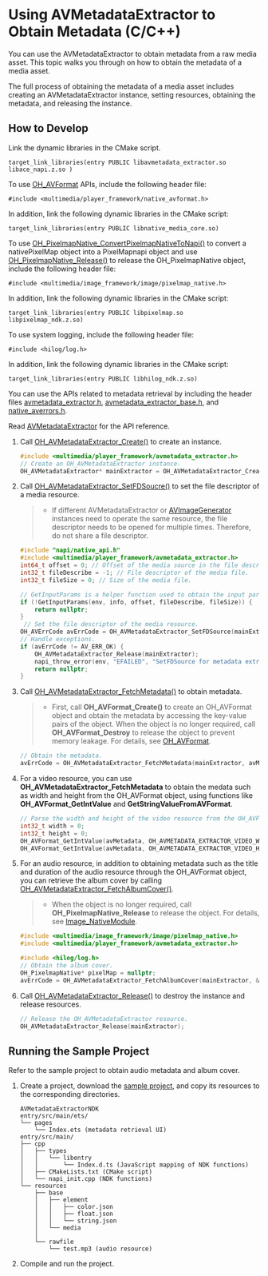 # Using AVMetadataExtractor to Obtain Metadata (C/C++)
<!--Kit: Media Kit-->
<!--Subsystem: Multimedia-->
<!--Owner: @wang-haizhou6-->
<!--Designer: @HmQQQ-->
<!--Tester: @xchaosioda-->
<!--Adviser: @zengyawen-->

You can use the AVMetadataExtractor to obtain metadata from a raw media asset. This topic walks you through on how to obtain the metadata of a media asset.

The full process of obtaining the metadata of a media asset includes creating an AVMetadataExtractor instance, setting resources, obtaining the metadata, and releasing the instance.

## How to Develop
Link the dynamic libraries in the CMake script.
```
target_link_libraries(entry PUBLIC libavmetadata_extractor.so libace_napi.z.so )
```

To use [OH_AVFormat](../../reference/apis-avcodec-kit/_core.md#oh_avformat) APIs, include the following header file:
```
#include <multimedia/player_framework/native_avformat.h>
```

In addition, link the following dynamic libraries in the CMake script:
```
target_link_libraries(entry PUBLIC libnative_media_core.so)
```

To use [OH_PixelmapNative_ConvertPixelmapNativeToNapi()](../../reference/apis-image-kit/capi-pixelmap-native-h.md#oh_pixelmapnative_convertpixelmapnativetonapi) to convert a nativePixelMap object into a PixelMapnapi object and use [OH_PixelmapNative_Release()](../../reference/apis-image-kit/capi-pixelmap-native-h.md#oh_pixelmapnative_release) to release the OH_PixelmapNative object, include the following header file:
```
#include <multimedia/image_framework/image/pixelmap_native.h>
```

In addition, link the following dynamic libraries in the CMake script:
```
target_link_libraries(entry PUBLIC libpixelmap.so libpixelmap_ndk.z.so)
```

To use system logging, include the following header file:
```
#include <hilog/log.h>
```

In addition, link the following dynamic libraries in the CMake script:
```
target_link_libraries(entry PUBLIC libhilog_ndk.z.so)
```

You can use the APIs related to metadata retrieval by including the header files [avmetadata_extractor.h](../../reference/apis-media-kit/capi-avmetadata-extractor-h.md), [avmetadata_extractor_base.h](../../reference/apis-media-kit/capi-avmetadata-extractor-base-h.md), and [native_averrors.h](../../reference/apis-avcodec-kit/native__averrors_8h.md).

Read [AVMetadataExtractor](../../reference/apis-media-kit/capi-avmetadataextractor.md) for the API reference.

1. Call [OH_AVMetadataExtractor_Create()](../../reference/apis-media-kit/capi-avmetadata-extractor-h.md#oh_avmetadataextractor_create) to create an instance.
    ```c
    #include <multimedia/player_framework/avmetadata_extractor.h>
    // Create an OH_AVMetadataExtractor instance.
    OH_AVMetadataExtractor* mainExtractor = OH_AVMetadataExtractor_Create();
    ```

2. Call [OH_AVMetadataExtractor_SetFDSoucre()](../../reference/apis-media-kit/capi-avmetadata-extractor-h.md#oh_avmetadataextractor_setfdsource) to set the file descriptor of a media resource.
   > - If different AVMetadataExtractor or [AVImageGenerator](../../reference/apis-media-kit/capi-avimagegenerator.md) instances need to operate the same resource, the file descriptor needs to be opened for multiple times. Therefore, do not share a file descriptor.
    ```c
    #include "napi/native_api.h"
    #include <multimedia/player_framework/avmetadata_extractor.h>
    int64_t offset = 0; // Offset of the media source in the file descriptor.
    int32_t fileDescribe = -1; // File descriptor of the media file.
    int32_t fileSize = 0; // Size of the media file.
    
    // GetInputParams is a helper function used to obtain the input parameters of FetchAlbumCover and FetchMetadata. For details, see the complete example.
    if (!GetInputParams(env, info, offset, fileDescribe, fileSize)) {
        return nullptr;
    }
     // Set the file descriptor of the media resource.
    OH_AVErrCode avErrCode = OH_AVMetadataExtractor_SetFDSource(mainExtractor, fileDescribe, offset, fileSize);
    // Handle exceptions.
    if (avErrCode != AV_ERR_OK) {
        OH_AVMetadataExtractor_Release(mainExtractor);
        napi_throw_error(env, "EFAILED", "SetFDSource for metadata extractor failed");
        return nullptr;
    }
    ```

3. Call [OH_AVMetadataExtractor_FetchMetadata()](../../reference/apis-media-kit/capi-avmetadata-extractor-h.md#oh_avmetadataextractor_fetchmetadata) to obtain metadata.
   > - First, call **OH_AVFormat_Create()** to create an OH_AVFormat object and obtain the metadata by accessing the key-value pairs of the object. When the object is no longer required, call **OH_AVFormat_Destroy** to release the object to prevent memory leakage. For details, see [OH_AVFormat](../../reference/apis-avcodec-kit/_core.md#oh_avformat).
   ```c
   // Obtain the metadata.
   avErrCode = OH_AVMetadataExtractor_FetchMetadata(mainExtractor, avMetadata);
   ```

4. For a video resource, you can use **OH_AVMetadataExtractor_FetchMetadata** to obtain the medata such as width and height from the OH_AVFormat object, using functions like **OH_AVFormat_GetIntValue** and **GetStringValueFromAVFormat**.
    ```c
    // Parse the width and height of the video resource from the OH_AVFormat object as int32_t.
    int32_t width = 0;
    int32_t height = 0;
    OH_AVFormat_GetIntValue(avMetadata, OH_AVMETADATA_EXTRACTOR_VIDEO_WIDTH, &width);
    OH_AVFormat_GetIntValue(avMetadata, OH_AVMETADATA_EXTRACTOR_VIDEO_HEIGHT, &height);
    ```

5. For an audio resource, in addition to obtaining metadata such as the title and duration of the audio resource through the OH_AVFormat object, you can retrieve the album cover by calling [OH_AVMetadataExtractor_FetchAlbumCover()](../../reference/apis-media-kit/capi-avmetadata-extractor-h.md#oh_avmetadataextractor_fetchalbumcover).
   > - When the object is no longer required, call **OH_PixelmapNative_Release** to release the object. For details, see [Image_NativeModule](../../reference/apis-image-kit/capi-pixelmap-native-h.md#oh_pixelmapnative_release).
    ```c
    #include <multimedia/image_framework/image/pixelmap_native.h>
    #include <multimedia/player_framework/avmetadata_extractor.h>

    #include <hilog/log.h>
    // Obtain the album cover.
    OH_PixelmapNative* pixelMap = nullptr;
    avErrCode = OH_AVMetadataExtractor_FetchAlbumCover(mainExtractor, &pixelMap);
    ```

6. Call [OH_AVMetadataExtractor_Release()](../../reference/apis-media-kit/capi-avmetadata-extractor-h.md#oh_avmetadataextractor_release) to destroy the instance and release resources.
    ```c
    // Release the OH_AVMetadataExtractor resource.
    OH_AVMetadataExtractor_Release(mainExtractor);
    ```


## Running the Sample Project

Refer to the sample project to obtain audio metadata and album cover.

1. Create a project, download the [sample project](https://gitcode.com/openharmony/applications_app_samples/tree/master/code/DocsSample/Media/AVMetadataExtractor/AVMetadataExtractorNDK), and copy its resources to the corresponding directories.
    ```
    AVMetadataExtractorNDK
    entry/src/main/ets/
    └── pages
        └── Index.ets (metadata retrieval UI)
    entry/src/main/
    ├── cpp
    │   ├── types
    │   │   └── libentry
    │   │       └── Index.d.ts (JavaScript mapping of NDK functions)
    │   ├── CMakeLists.txt (CMake script)
    │   └── napi_init.cpp (NDK functions)
    └── resources
        ├── base
        │   ├── element
        │   │   ├── color.json
        │   │   ├── float.json
        │   │   └── string.json
        │   └── media
        │
        └── rawfile
            └── test.mp3 (audio resource)
    ```
2. Compile and run the project.
